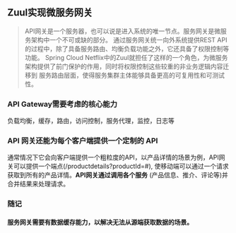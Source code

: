 ## Zuul实现微服务网关
>API网关是一个服务器，也可以说是进入系统的唯一节点。服务网关是微服务架构中一个不可或缺的部分。
通过服务网关统一向外系统提供REST API的过程中，除了具备服务路由、均衡负载功能之外，它还具备了权限控制等功能。
Spring Cloud Netflix中的Zuul就担任了这样的一个角色，为微服务架构提供了前门保护的作用，同时将权限控制这些较重的非业务逻辑内容迁移到
服务路由层面，使得服务集群主体能够具备更高的可复用性和可测试性。</br>

### API Gateway需要考虑的核心能力
负载均衡，缓存，路由，访问控制，服务代理，监控，日志等
### API 网关还能为每个客户端提供一个定制的 API
通常情况下它会向客户端提供一个粗粒度的API，以产品详情的场景为例，API网关可以提供一个端点(/productdetails?productId=#),
使移动端可以通过一个请求获取到所有的产品详情。**API网关通过调用各个服务** (产品信息、推介、评论等)并合并结果来处理请求。
### 随记
#### 服务网关需要有数据缓存能力，以解决无法从源端获取数据的场景。
